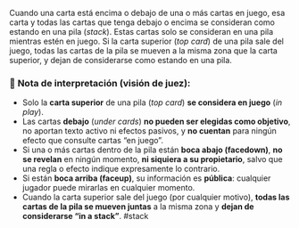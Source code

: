 Cuando una carta está encima o debajo de una o más cartas en juego, esa carta y todas las cartas que tenga debajo o encima se consideran como estando en una pila (_stack_). Estas cartas solo se consideran en una pila mientras estén en juego. Si la carta superior (_top card_) de una pila sale del juego, todas las cartas de la pila se mueven a la misma zona que la carta superior, y dejan de considerarse como estando en una pila.

### 🧾 **Nota de interpretación (visión de juez):**
- Solo la **carta superior** de una pila (_top card_) **se considera en juego** (_in play_).    
- Las cartas **debajo** (_under cards_) **no pueden ser elegidas como objetivo**, no aportan texto activo ni efectos pasivos, y **no cuentan** para ningún efecto que consulte cartas “en juego”.
- Si una o más cartas dentro de la pila están **boca abajo (facedown)**, **no se revelan** en ningún momento, **ni siquiera a su propietario**, salvo que una regla o efecto indique expresamente lo contrario.
- Si están **boca arriba (faceup)**, su información es **pública**: cualquier jugador puede mirarlas en cualquier momento.
- Cuando la carta superior sale del juego (por cualquier motivo), **todas las cartas de la pila se mueven juntas** a la misma zona y **dejan de considerarse “in a stack”**.
#stack 
